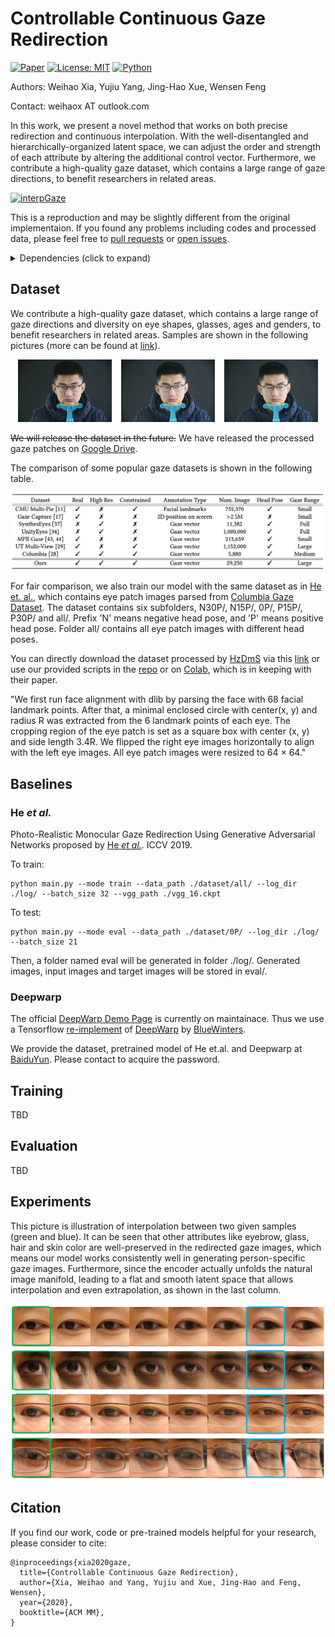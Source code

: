 # Controllable Continuous Gaze Redirection
[![Paper](http://img.shields.io/badge/paper-arxiv.2010.04513-blue.svg)](https://arxiv.org/abs/2010.04513)
[![License: MIT](https://img.shields.io/badge/License-MIT-blue.svg)](https://opensource.org/licenses/MIT)
[![Python](https://img.shields.io/badge/made%20with-python-blue.svg?style=flat-square)](https://www.python.org/)

Authors: Weihao Xia, Yujiu Yang, Jing-Hao Xue, Wensen Feng

Contact: weihaox AT outlook.com

In this work, we present a novel method that works on both precise redirection and continuous interpolation. With the well-disentangled and hierarchically-organized latent space, we can adjust the order and strength of each attribute by altering the additional control vector. Furthermore, we contribute a high-quality gaze dataset, which contains a large range of gaze directions, to benefit researchers in related areas. 

[![interpGaze](https://res.cloudinary.com/marcomontalbano/image/upload/v1606474939/video_to_markdown/images/youtube--wnM6cs5PXxk-c05b58ac6eb4c4700831b2b3070cd403.jpg)](https://www.youtube.com/watch?v=wnM6cs5PXxk "interpGaze")

This is a reproduction and may be slightly different from the original implementaion. If you found any problems including codes and processed data, please feel free to [pull requests](https://github.com/weihaox/InterpGaze/pulls) or [open issues](https://github.com/weihaox/InterpGaze/issues/new).

<details>
  <summary> Dependencies (click to expand) </summary>

## Dependencies

 pytorch == 1.7  
 numpy == 1.13.1  
 scipy == 0.19.1  
 matplotlib==2.2.4  
 pandas==0.24.2  
 imageio==2.5.0  
 requests==2.21.0  
 tqdm==4.31.1  
 numpy==1.16.3  
 scipy==1.2.1  
 colored==1.3.93  
 opencv_python==4.1.0.25  
 dlib==19.17.0  
 Pillow==6.2.2  
 tensorboardX==1.6  
 PyYAML==5.1.1  

</details>

## Dataset

We contribute a high-quality gaze dataset, which contains a large range of gaze directions and diversity on eye shapes, glasses, ages and genders, to benefit researchers in related areas. Samples are shown in the following pictures (more can be found at [link](https://drive.google.com/drive/folders/1uBsmy6N__qiTDJG0wNmOtjTU7M_OHZOt)). 

<p align="center">
<img src="/asserts/examples/_MG_0568.jpg" width="150" height="100" /> &ensp; <img src="/asserts/examples/_MG_0569.jpg" width="150" height="100" /> &ensp; <img src="/asserts/examples/_MG_0570.jpg" width="150" height="100" /> 
</p>

~~We will release the dataset in the future.~~ We have released the processed gaze patches on [Google Drive](https://drive.google.com/drive/folders/1ZZRcLiBPtfkohSlTHw7TE3CnntuFxoDT). 

The comparison of some popular gaze datasets is shown in the following table.

<p align="center">
<img src="/asserts/dataset.png"/> 
</p>

For fair comparison, we also train our model with the same dataset as in [He et. al.](https://github.com/HzDmS/gaze_redirection), which contains eye patch images parsed from [Columbia Gaze Dataset](http://www.cs.columbia.edu/~brian/projects/columbia_gaze.html). The dataset contains six subfolders, N30P/, N15P/, 0P/, P15P/, P30P/ and all/. Prefix 'N' means negative head pose, and 'P' means positive head pose. Folder all/ contains all eye patch images with different head poses.

You can directly download the dataset processed by [HzDmS](https://github.com/HzDmS) via this [link](https://drive.google.com/file/d/1tE3QfFjxtRco4ruLZwYyUhjyYSp2QIJL/view?usp=sharing) or use our provided scripts in the [repo](https://github.com/xiaweihao/InterpGaze/blob/master/tools/crop_eye.py) or on [Colab](https://colab.research.google.com/drive/119PGxpMFZPPKkA8rJGdksURTZgBUNHcj?usp=sharing), which is in keeping with their paper.

"We first run face alignment with dlib by parsing the face with 68 facial landmark points. After that, a minimal enclosed circle with center(x, y) and radius R was extracted from the 6 landmark points of each eye. The cropping region of the eye patch is set as a square box with center (x, y) and side length 3.4R. We flipped the right eye images horizontally to align with the left eye images. All eye patch images were resized to 64 × 64."


## Baselines

### He *et al.*

Photo-Realistic Monocular Gaze Redirection Using Generative Adversarial Networks proposed by [He *et al.*](https://github.com/HzDmS/gaze_redirection).
ICCV 2019. 

To train:
```
python main.py --mode train --data_path ./dataset/all/ --log_dir ./log/ --batch_size 32 --vgg_path ./vgg_16.ckpt
```

To test:
```
python main.py --mode eval --data_path ./dataset/0P/ --log_dir ./log/ --batch_size 21
```

Then, a folder named eval will be generated in folder ./log/. Generated images, input images and target images will be stored in eval/.

### Deepwarp

The official [DeepWarp Demo Page](http://163.172.78.19/) is currently on maintainace. Thus we use a Tensorflow [re-implement](https://github.com/BlueWinters/DeepWarp) of [DeepWarp](https://sites.skoltech.ru/compvision/projects/deepwarp/) by [BlueWinters](https://github.com/BlueWinters). 

We provide the dataset, pretrained model of He et.al. and Deepwarp at [BaiduYun](https://pan.baidu.com/s/1ia1M921-cz-63J0R5jzCjg). Please contact to acquire the password.

## Training

TBD

## Evaluation

TBD

## Experiments

This picture is illustration of interpolation between two given samples (green and blue). It can
be seen that other attributes like eyebrow, glass, hair and skin color are well-preserved in the redirected gaze images, which means our model works consistently well in generating person-specific gaze images.  Furthermore, since the encoder actually unfolds the natural image manifold, leading to a flat and smooth latent space that allows interpolation and even extrapolation, as shown in the last column.

<p align="center">
  <img src="/asserts/interpolation.png">
</p>

## Citation

If you find our work, code or pre-trained models helpful for your research, please consider to cite:

```
@inproceedings{xia2020gaze,
  title={Controllable Continuous Gaze Redirection},
  author={Xia, Weihao and Yang, Yujiu and Xue, Jing-Hao and Feng, Wensen},
  year={2020},
  booktitle={ACM MM},
}
```
